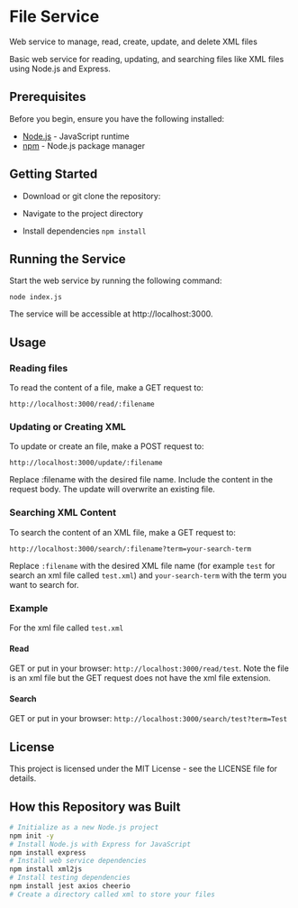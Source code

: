 # File Service

Web service to manage, read, create, update, and delete XML files

Basic web service for reading, updating, and searching files like XML files using Node.js and Express.

## Prerequisites

Before you begin, ensure you have the following installed:

- [Node.js](https://nodejs.org/) - JavaScript runtime
- [npm](https://www.npmjs.com/) - Node.js package manager

## Getting Started

- Download or git clone the repository:
- Navigate to the project directory

- Install dependencies `npm install`

## Running the Service

Start the web service by running the following command:

`node index.js`

The service will be accessible at http://localhost:3000.

## Usage

### Reading files

To read the content of a file, make a GET request to:

`http://localhost:3000/read/:filename`

### Updating or Creating XML

To update or create an file, make a POST request to:

`http://localhost:3000/update/:filename`

Replace :filename with the desired file name. Include the content in the request body. The update will overwrite an existing file.

### Searching XML Content

To search the content of an XML file, make a GET request to:

`http://localhost:3000/search/:filename?term=your-search-term`

Replace `:filename` with the desired XML file name (for example `test` for search an xml file called `test.xml`) and `your-search-term` with the term you want to search for.

### Example

For the xml file called `test.xml`

#### Read

GET or put in your browser: `http://localhost:3000/read/test`. Note the file is an xml file but the GET request does not have the xml file extension.

#### Search

GET or put in your browser: `http://localhost:3000/search/test?term=Test`


## License

This project is licensed under the MIT License - see the LICENSE file for details.

## How this Repository was Built

```sh
# Initialize as a new Node.js project
npm init -y
# Install Node.js with Express for JavaScript
npm install express
# Install web service dependencies
npm install xml2js
# Install testing dependencies
npm install jest axios cheerio
# Create a directory called xml to store your files
```
